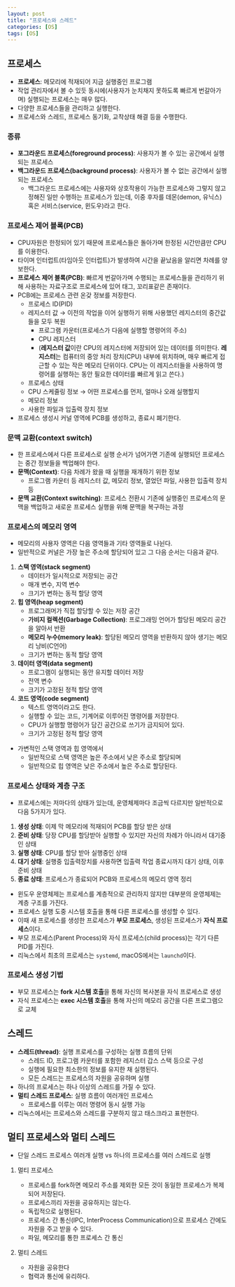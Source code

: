 ```yaml
---
layout: post
title: "프로세스와 스레드"
categories: [OS]
tags: [OS]
---
```


## 프로세스

- **프로세스**: 메모리에 적재되어 지금 실행중인 프로그램
- 작업 관리자에서 볼 수 있듯 동시에(사용자가 눈치채지 못하도록 빠르게 번갈아가며) 실행되는 프로세스는 매우 많다.
- 다양한 프로세스들을 관리하고 실행한다.
- 프로세스와 스레드, 프로세스 동기화, 교착상태 해결 등을 수행한다.

### 종류

- **포그라운드 프로세스(foreground process)**: 사용자가 볼 수 있는 공간에서 실행되는 프로세스
- **백그라운드 프로세스(background process)**: 사용자가 볼 수 없는 공간에서 실행되는 프로세스
  - 백그라운드 프로세스에는 사용자와 상호작용이 가능한 프로세스와 그렇지 않고 정해진 일만 수행하는 프로세스가 있는데, 이중 후자를 데몬(demon, 유닉스) 혹은 서비스(service, 윈도우)라고 한다.

### 프로세스 제어 블록(PCB)

- CPU자원은 한정되어 있기 때문에 프로세스들은 돌아가며 한정된 시간만큼만 CPU를 이용한다.
- 타이며 인터럽트(타임아웃 인터럽트)가 발생하여 시간을 끝났음을 알리면 차례를 양보한다.
- **프로세스 제어 블록(PCB)**: 빠르게 번갈아가며 수행되는 프로세스들을 관리하기 위해 사용하는 자료구조로 프로세스에 있어 태그, 꼬리표같은 존재이다.
- PCB에는 프로세스 관련 온갖 정보를 저장한다.
  - 프로세스 ID(PID)
  - 레지스터 값 → 이전의 작업을 이어 실행하기 위해 사용했던 레지스터의 중간값들을 모두 복원
    - 프로그램 카운터(프로세스가 다음에 실행할 명령어의 주소)
    - CPU 레지스터
    - (**레지스터 값**이란 CPU의 레지스터에 저장되어 있는 데이터를 의미한다. **레지스터**는 컴퓨터의 중앙 처리 장치(CPU) 내부에 위치하며, 매우 빠르게 접근할 수 있는 작은 메모리 단위이다. CPU는 이 레지스터들을 사용하여 명령어를 실행하는 동안 필요한 데이터를 빠르게 읽고 쓴다.)
  - 프로세스 상태
  - CPU 스케줄링 정보 → 어떤 프로세스를 먼저, 얼마나 오래 실행할지
  - 메모리 정보
  - 사용한 파일과 입출력 장치 정보
- 프로세스 생성시 커널 영역에 PCB를 생성하고, 종료시 폐기한다.

### 문맥 교환(context switch)

- 한 프로세스에서 다른 프로세스로 실행 순서가 넘어가면 기존에 실행되던 프로세스는 중간 정보들을 백업해야 한다.
- **문맥(Context)**: 다음 차례가 왔을 때 실행을 재개하기 위한 정보
  - 프로그램 카운터 등 레지스터 값, 메모리 정보, 열었던 파일, 사용한 입출력 장치 등
- **문맥 교환(Context switching)**: 프로세스 전환시 기존에 실행중인 프로세스의 문맥을 백업하고 새로운 프로세스 실행을 위해 문맥을 복구하는 과정

### 프로세스의 메모리 영역

- 메모리의 사용자 영역은 다음 영역들과 기타 영역들로 나뉜다.
- 일반적으로 커널은 가장 높은 주소에 할당되어 있고 그 다음 순서는 다음과 같다.

1. **스택 영역(stack segment)**
   - 데이터가 일시적으로 저장되는 공간
   - 매개 변수, 지역 변수
   - 크기가 변하는 동적 할당 영역
2. **힙 영역(heap segment)**
   - 프로그래머가 직접 할당할 수 있는 저장 공간
   - **가비지 컬렉션(Garbage Collection)**: 프로그래밍 언어가 할당된 메모리 공간을 알아서 반환
   - **메모리 누수(memory leak)**: 할당된 메모리 영역을 반환하지 않아 생기는 메모리 낭비(C언어)
   - 크기가 변하는 동적 할당 영역
3. **데이터 영역(data segment)**
   - 프로그램이 실행되는 동안 유지할 데이터 저장
   - 전역 변수
   - 크기가 고정된 정적 할당 영역
4. **코드 영역(code segment)**
   - 텍스트 영역이라고도 한다.
   - 실행할 수 있는 코드, 기계어로 이루어진 명령어를 저장한다.
   - CPU가 실행할 명령어가 담긴 공간으로 쓰기가 금지되어 있다.
   - 크기가 고정된 정적 할당 영역

- 가변적인 스택 영역과 힙 영역에서
  - 일반적으로 스택 영역은 높은 주소에서 낮은 주소로 할당되며
  - 일반적으로 힙 영역은 낮은 주소에서 높은 주소로 할당된다.

### 프로세스 상태와 계층 구조

- 프로세스에는 저마다의 상태가 있는데, 운영체제마다 조금씩 다르지만 일반적으로 다음 5가지가 있다.

1. **생성 상태**: 이제 막 메모리에 적재되어 PCB를 할당 받은 상태
2. **준비 상태**: 당장 CPU를 할당받아 실행할 수 있지만 자신의 차례가 아니라서 대기중인 상태
3. **실행 상태**: CPU를 할당 받아 실행중인 상태
4. **대기 상태**: 실행중 입출력장치를 사용하면 입출력 작업 종료시까지 대기 상태, 이후 준비 상태
5. **종료 상태**: 프로세스가 종료되어 PCB와 프로세스의 메모리 영역 정리

- 윈도우 운영체제는 프로세스를 계층적으로 관리하지 않지만 대부분의 운영체제는 계층 구조를 가진다.
- 프로세스 실행 도중 시스템 호출을 통해 다른 프로세스를 생성할 수 있다.
- 이때 새 프로세스를 생성한 프로세스가 **부모 프로세스**, 생성된 프로세스가 **자식 프로세스**이다.
- 부모 프로세스(Parent Process)와 자식 프로세스(child process)는 각기 다른 PID를 가진다.
- 리눅스에서 최초의 프로세스는 `systemd`, macOS에서는 `launchd`이다.

### 프로세스 생성 기법

- 부모 프로세스는 **fork 시스템 호출**을 통해 자신의 복사본을 자식 프로세스로 생성
- 자식 프로세스는 **exec 시스템 호출**을 통해 자신의 메모리 공간을 다른 프로그램으로 교체

## 스레드

- **스레드(thread)**: 실행 프로세스를 구성하는 실행 흐름의 단위
  - 스레드 ID, 프로그램 카운터를 포함한 레지스터 갑스 스택 등으로 구성
  - 실행에 필요한 최소한의 정보를 유지한 채 실행된다.
  - 모든 스레드는 프로세스의 자원을 공유하며 실행
- 하나의 프로세스는 하나 이상의 스레드를 가질 수 있다.
- **멀티 스레드 프로세스**: 실행 흐름이 여러개인 프로세스
  - 프로세스를 이루는 여러 명령어 동시 실행 가능
- 리눅스에서는 프로세스와 스레드를 구분하지 않고 태스크라고 표현한다.

## 멀티 프로세스와 멀티 스레드

- 단일 스레드 프로세스 여러개 실행 vs 하나의 프로세스를 여러 스레드로 실행

1. 멀티 프로세스

   - 프로세스를 fork하면 메모리 주소를 제외한 모든 것이 동일한 프로세스가 복제되어 저장된다.
   - 프로세스끼리 자원을 공유하지는 않는다.
   - 독립적으로 실행된다.
   - 프로세스 간 통신(IPC, InterProcess Communication)으로 프로세스 간에도 자원을 주고 받을 수 있다.
   - 파일, 메모리를 통한 프로세스 간 통신

2. 멀티 스레드

   - 자원을 공유한다
   - 협력과 통신에 유리하다.
